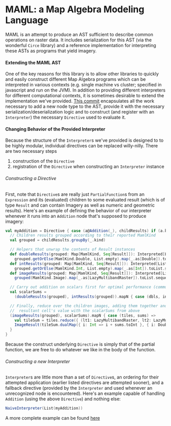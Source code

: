 # MAML: a Map Algebra Modeling Language

MAML is an attempt to produce an AST sufficient to describe common
operations on raster data. It includes serialization for this AST (via
the wonderful `Circe` library) and a reference implementation for
interpreting these ASTs as programs that yield imagery.


#### Extending the MAML AST

One of the key reasons for this library is to allow other libraries to
quickly and easily construct different Map Algebra programs which can be
interpreted in various contexts (e.g. single machine vs cluster; specified
in javascript and run on the JVM). In addition to providing different
interpreters for different computational contexts, it is sometimes desirable
to extend the implementation we've provided.
[This commit](https://github.com/geotrellis/maml/commit/ffcf3fa0db6a58b44aebfa30e0a099bfed590e43)
encapsulates all the work necessary to add a new node type to the AST,
provide it with the necessary serialization/deserialization logic and to
construct (and register with an `Interpreter`) the necessary `Directive`
used to evaluate it.

#### Changing Behavior of the Provided Interpreter

Because the structure of the `Interpreter`s we've provided is designed
to to be highly modular, individual directives can be replaced
willy-nilly. There are two necessary steps
1. construction of the `Directive`
2. registration of the `Directive` when constructing an `Interpreter`
   instance

###### Constructing a Directive

First, note that `Directive`s are really just `PartialFunction`s from an
`Expression` and its (evaluated) children to some evaluated result
(which is of type `Result` and can contain Imagery as well as numeric
and geometric results). Here's an example of defining the behavior of
our interpreter whenever it runs into an `Addition` node that's supposed
to produce imagery:

```scala
val myAddition = Directive { case (a@Addition(_), childResults) if (a.kind == MamlKind.Image) =>
  // Children results grouped according to their reported MamlKind
  val grouped = childResults.groupBy(_.kind)

  // Helpers that unwrap the contents of Result instances
  def doubleResults(grouped: Map[MamlKind, Seq[Result]]): Interpreted[List[Double]] =
    grouped.getOrElse(MamlKind.Double, List.empty).map(_.as[Double]).toList.sequence
  def intResults(grouped: Map[MamlKind, Seq[Result]]): Interpreted[List[Int]] =
    grouped.getOrElse(MamlKind.Int, List.empty).map(_.as[Int]).toList.sequence
  def imageResults(grouped: Map[MamlKind, Seq[Result]]): Interpreted[List[LazyMultibandRaster]] =
    grouped(MamlKind.Image).map(_.as[LazyMultibandRaster]).toList.sequence

  // Carry out addition on scalars first for optimal performance (commutativity ftw)
  val scalarSums =
    (doubleResults(grouped), intResults(grouped)).mapN { case (dbls, ints) => dbls.sum + ints.sum }

  // Finally, reduce over the children images, adding them together and finally supplementing each
  //  resultant cell's value with the scalarSums from above
  (imageResults(grouped), scalarSums).mapN { case (tiles, sums) =>
    val tileSum = tiles.reduce({ (lt1: LazyMultibandRaster, lt2: LazyMultibandRaster) => lt1.dualCombine(lt2, {_ + _}, {_ + _}) })
    ImageResult(tileSum.dualMap({ i: Int => i + sums.toInt }, { i: Double => i + sums }))
  }
}
```

Because the construct underlying `Directive` is simply that of the
partial function, we are free to do whatever we like in the body of the
function.


###### Constructing a new Interpreter

`Interpreter`s are little more than a set of `Directive`s, an ordering
for their attempted application (earlier listed directives are attempted
sooner), and a fallback directive (provided by the `Interpreter` and used
whenever an unrecognized node is encountered). Here's an example capable
of handling `Addition` (using the above `Directive`) and nothing else:

```scala
NaiveInterpreter(List(myAddition))
```

A more complete example can be found
[here](https://github.com/geotrellis/maml/blob/ffcf3fa0db6a58b44aebfa30e0a099bfed590e43/jvm/src/main/scala/eval/NaiveInterpreter.scala#L37-L94)



